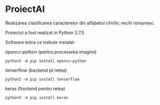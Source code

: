 # ProiectAI
Realizarea clasificarea caracterelor din alfabetul chirilic vechi romanesc.

Proiectul a fost realizat in Python 3.7.5

Software extra ce trebuie instalat:
  
  opencv-python (pentru procesarea imaginii)
  
    python3 -m pip install opencv-python
  
  tenserflow (backend pt retea)
  
    python3 -m pip install tensorflow
  
  keras (frontend pentru retea)
  
    python3 -m pip install keras
